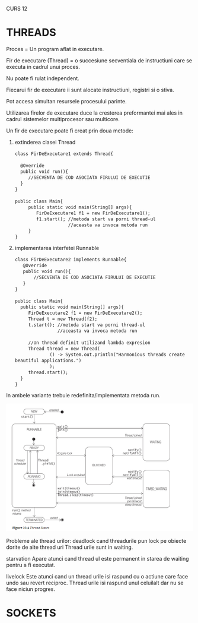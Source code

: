 CURS 12

# **THREADS**
Proces = Un program aflat in executare.

Fir de executare (Thread) = o succesiune secventiala de instructiuni care se executa in cadrul unui proces.

Nu poate fi rulat independent.

Fiecarui fir de executare ii sunt alocate instructiuni, registri si o stiva.

Pot accesa simultan resursele procesului parinte.

Utilizarea firelor de executare duce la cresterea preformantei mai ales in cadrul sistemelor multiprocesor sau multicore.

Un fir de executare poate fi creat prin doua metode:
1. extinderea clasei Thread

       class FirDeExecutare1 extends Thread{     

         @Override
         public void run(){
            //SECVENTA DE COD ASOCIATA FIRULUI DE EXECUTIE
         }
       }

       public class Main{
            public static void main(String[] args){
               FirDeExecutare1 f1 = new FirDeExecutare1();
               f1.start(); //metoda start va porni thread-ul
                           //aceasta va invoca metoda run
            }
       }

2. implementarea interfetei Runnable

       class FirDeExecutare2 implements Runnable{
          @Override
          public void run(){
              //SECVENTA DE COD ASOCIATA FIRULUI DE EXECUTIE
          }
       }

       public class Main{
         public static void main(String[] args){
            FirDeExecutare2 f1 = new FirDeExecutare2();
            Thread t = new Thread(f2);
            t.start(); //metoda start va porni thread-ul
                       //aceasta va invoca metoda run

            //Un thread definit utilizand lambda expresion
            Thread thread = new Thread(
                    () -> System.out.println("Harmonious threads create beautiful applications.")
                    );
            thread.start();
         }
       }
In ambele variante trebuie redefinita/implementata metoda run.

![StariThread.png](StariThread.png)

Probleme ale thread urilor:
deadlock
cand threadurile pun lock pe obiecte dorite de alte thread uri
Thread urile sunt in waiting.

starvation
Apare atunci cand thread ul este permanent in starea de waiting pentru a fi executat.

livelock
Este atunci cand un thread urile isi raspund cu o actiune care face undo sau revert reciproc.
Thread urile isi raspund unul celuilalt dar nu se face niciun progres.

# **SOCKETS**
